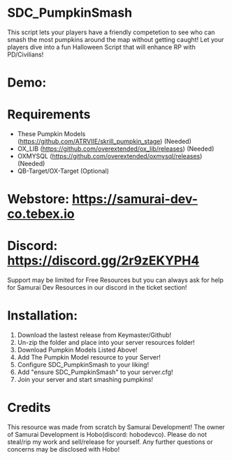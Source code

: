 # SDC_PumpkinSmash

This script lets your players have a friendly competetion to see who can smash the most pumpkins around the map without getting caught! Let your players dive into a fun Halloween Script that will enhance RP with PD/Civilians!

# Demo: 

# Requirements
- These Pumpkin Models (https://github.com/ATRVIIE/skrill_pumpkin_stage) (Needed)
- OX_LIB (https://github.com/overextended/ox_lib/releases) (Needed)
- OXMYSQL (https://github.com/overextended/oxmysql/releases) (Needed)
- QB-Target/OX-Target (Optional)


# Webstore: https://samurai-dev-co.tebex.io
# Discord: https://discord.gg/2r9zEKYPH4

Support may be limited for Free Resources but you can always ask for help for Samurai Dev Resources in our discord in the ticket section!

# Installation:
1. Download the lastest release from Keymaster/Github!
2. Un-zip the folder and place into your server resources folder!
3. Download Pumpkin Models Listed Above!
4. Add The Pumpkin Model resource to your Server!
5. Configure SDC_PumpkinSmash to your liking!
6. Add "ensure SDC_PumpkinSmash" to your server.cfg!
7. Join your server and start smashing pumpkins!

# Credits
This resource was made from scratch by Samurai Development! The owner of Samurai Development is Hobo(discord: hobodevco). Please do not steal/rip my work and sell/release for yourself. Any further questions or concerns may be disclosed with Hobo!
